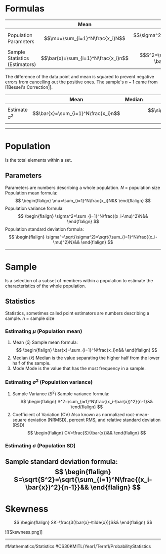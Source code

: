 # Formulas

|                                      | Mean                                | Variance                                        | Standard Variation                                   | Standard Variation          |
| ------------------------------------ | ----------------------------------- | ----------------------------------------------- | ---------------------------------------------------- | --------------------------- |
| Population<br>Parameters             | $$\mu=\sum_{i=1}^N\frac{x_i}N$$     | $$\sigma^2=\sum_{i=1}^N\frac{(x_i-\mu)^2}N$$    | $$\sigma^=\sqrt{\sum_{i=1}^N\frac{(x_i-\mu)^2}N}$$   | $$\sigma^=\sqrt{\sigma^2}$$ |
| Sample<br>Statistics<br>(Estimators) | $$\bar{x}=\sum_{i=1}^N\frac{x_i}n$$ | $$S^2=\sum_{i=1}^N\frac{(x_i-\bar{x})^2}{n-1}$$ | $$S=\sqrt{\sum_{i=1}^N\frac{(x_i-\bar{x})^2}{n-1}}$$ | $$S=\sqrt{S^2}$$            |
The difference of the data point and mean is squared to prevent negative errors from cancelling out the positive ones.
The sample's $n-1$ came from [[Bessel's Correction]].

|                     | Mean                                | Median | Frequency                                          |
| ------------------- | ----------------------------------- | ------ | -------------------------------------------------- |
| Estimate $\sigma^2$ | $$\bar{x}=\sum_{i=1}^N\frac{x_i}n$$ |        | $$\sigma^=\sqrt{\sum_{i=1}^N\frac{(x_i-\mu)^2}N}$$ |

---
# Population
Is the total elements within a set.

## Parameters
Parameters are numbers describing a whole population.
$N$ = population size
Population mean formula:
$$
\begin{flalign}
\mu=\sum_{i=1}^N\frac{x_i}N&&
\end{flalign}
$$
Population variance formula:
$$
\begin{flalign}
\sigma^2=\sum_{i=1}^N\frac{(x_i-\mu)^2}N&&
\end{flalign}
$$
Population standard deviation formula:
$$
\begin{flalign}
\sigma^=\sqrt{\sigma^2}=\sqrt{\sum_{i=1}^N\frac{(x_i-\mu)^2}N}&&
\end{flalign}
$$

---
# Sample
Is a selection of a subset of members within a population to estimate the characteristics of the whole population.
## Statistics
Statistics, sometimes called point estimators are numbers describing a sample.
$n$ = sample size

### Estimating $\mu$ (Population mean)
1. Mean ($\bar{x}$)
Sample mean formula:
$$
\begin{flalign}
\bar{x}=\sum_{i=1}^N\frac{x_i}n&&
\end{flalign}
$$
2. Median ($\tilde{x}$)
Median is the value separating the higher half from the lower half of the sample.
3. Mode
Mode is the value that has the most frequency in a sample.

### Estimating $\sigma^2$ (Population variance)
1. Sample Variance ($S^2$)
Sample variance formula:
$$
\begin{flalign}
S^2=\sum_{i=1}^N\frac{(x_i-\bar{x})^2}{n-1}&&
\end{flalign}
$$
2. Coefficient of Variation (CV)
Also known as normalized root-mean-square deviation (NRMSD), percent RMS, and relative standard deviation (RSD)
$$
\begin{flalign}
CV=\frac{S}{\bar{x}}&&
\end{flalign}
$$

### Estimating $\sigma$ (Population SD)
Sample standard deviation formula:
$$
\begin{flalign}
S=\sqrt{S^2}=\sqrt{\sum_{i=1}^N\frac{(x_i-\bar{x})^2}{n-1}}&&
\end{flalign}
$$
---
# Skewness
$$
\begin{flalign}
SK=\frac{3(\bar{x}-\tilde{x})}S&&
\end{flalign}
$$

![[Skewness.png]]

---

#Mathematics/Statistics
#CS30KMITL/Year1/Term1/ProbabilityStatistics